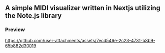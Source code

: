 

## A simple MIDI visualizer written in Nextjs utilizing the Note.js library

### Preview
https://github.com/user-attachments/assets/7ecd546e-2c23-4731-b8b9-65b882d30019
